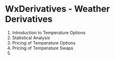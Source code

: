 # WxDerivatives - Weather Derivatives

1. Introduction to Temperature Options
2. Statistical Analysis
3. Pricing of Temperature Options
4. Pricing of Temperature Swaps
5. 